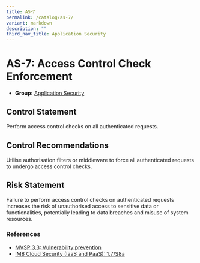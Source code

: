 ```yaml
---
title: AS᠆7
permalink: /catalog/as-7/
variant: markdown
description: ""
third_nav_title: Application Security
---
```

# AS-7: Access Control Check Enforcement

* **Group:** [Application Security](/catalog/as)

## Control Statement

Perform access control checks on all authenticated requests.

## Control Recommendations

Utilise authorisation filters or middleware to force all authenticated requests to undergo access control checks.

## Risk Statement

Failure to perform access control checks on authenticated requests increases the risk of unauthorised access to sensitive data or functionalities, potentially leading to data breaches and misuse of system resources.



### References


 * [MVSP 3.3: Vulnerability prevention](https://mvsp.dev/)
 * [IM8 Cloud Security (IaaS and PaaS): 1.7/S8a](https://intranet.mof.gov.sg/portal/IM/Themes/IT-Management/Cloud/Topics/Cloud-Security.aspx)
